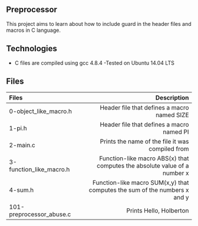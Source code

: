 ## Preprocessor
This project aims to learn about how to include guard in the header files and macros in C language.
## Technologies
- C files are compiled using gcc 4.8.4
-Tested on Ubuntu 14.04 LTS
## Files
|Files                     |      Description                                                         |
| :---                     |          ---:                                                            |
| 0-object_like_macro.h    | Header file that defines a macro named SIZE                              |
| 1-pi.h                   | Header file that defines a macro named PI                                |    
|  2-main.c                | Prints the name of the file it was compiled from                         |
| 3-function_like_macro.h  | Function-like macro ABS(x) that computes the absolute value of a number x|
| 4-sum.h                  | Function-like macro SUM(x,y) that computes the sum of the numbers x and y|
| 101-preprocessor_abuse.c | Prints Hello, Holberton                                                  |
